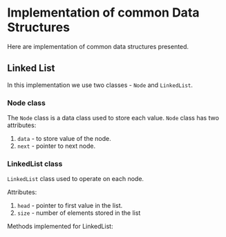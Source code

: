# Implementation of common Data Structures

Here are implementation of common data structures presented.

## Linked List

In this implementation we use two classes - `Node` and `LinkedList`.

### Node class

The `Node` class is a data class used to store each value. `Node` class has two attributes:

1. `data` - to store value of the node.
2. `next` - pointer to next node.

### LinkedList class

`LinkedList` class used to operate on each node.

Attributes:

1. `head` - pointer to first value in the list.
2. `size` - number of elements stored in the list

Methods implemented for LinkedList:

